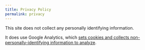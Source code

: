 ```yaml
---
title: Privacy Policy
permalink: privacy
---
```


This site does not collect any personally identifying information.

It does use Google Analytics, which [sets cookies and collects non-personally-identifying information to analyze](https://www.google.com/policies/privacy/partners/).
